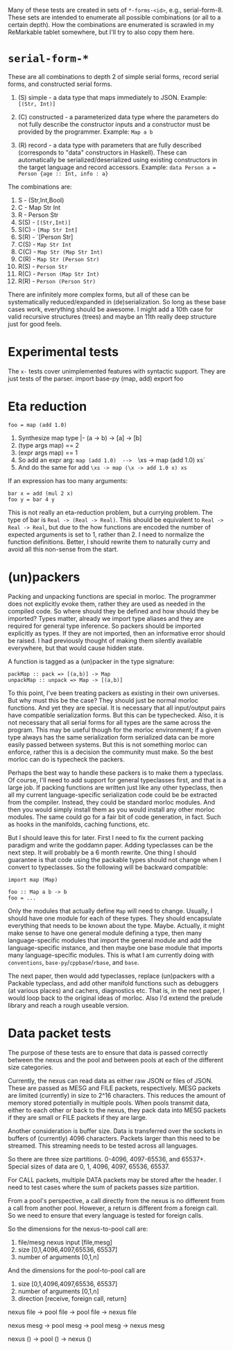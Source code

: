 Many of these tests are created in sets of `*-forms-<id>`, e.g., serial-form-8.
These sets are intended to enumerate all possible combinations (or all to a
certain depth). How the combinations are enumerated is scrawled in my
ReMarkable tablet somewhere, but I'll try to also copy them here.

# `serial-form-*`

These are all combinations to depth 2 of simple serial forms, record serial
forms, and constructed serial forms.

 1. (S) simple - a data type that maps immediately to JSON. Example: `[(Str, Int)]`

 2. (C) constructed - a parameterized data type where the parameters do not
    fully describe the constructor inputs and a constructor must be provided by
    the programmer. Example: `Map a b`

 3. (R) record - a data type with parameters that are fully described
    (corresponds to "data" constructors in Haskell). These can automatically be
    serialized/deserialized using existing constructors in the target language
    and record accessors. Example: `data Person a = Person {age :: Int, info : a}`

The combinations are:

 1.  S - (Str,Int,Bool)
 2.  C - Map Str Int
 3.  R - Person Str
 4.  S(S) - `[(Str,Int)]`
 5.  S(C) - `[Map Str Int]`
 6.  S(R) - `[Person Str]
 7.  C(S) - `Map Str Int`
 8.  C(C) - `Map Str (Map Str Int)`
 9.  C(R) - `Map Str (Person Str)`
 10. R(S) - `Person Str`
 11. R(C) - `Person (Map Str Int)` 
 12. R(R) - `Person (Person Str)`

There are infinitely more complex forms, but all of these can be systematically
reduced/expanded in (de)serialization. So long as these base cases work,
everything should be awesome. I might add a 10th case for valid recursive
structures (trees) and maybe an 11th really deep structure just for good feels.

# Experimental tests

The `x-` tests cover unimplemented features with syntactic support. They are
just tests of the parser.
import base-py (map, add)
export foo

# Eta reduction

```
foo = map (add 1.0)
```

 1. Synthesize map type |- (a -> b) -> [a] -> [b]
 2. (type args map) == 2
 3. (expr args map) == 1
 4. So add an expr arg:
       `map (add 1.0)  -->  `\xs -> map (add 1.0) xs`
 5. And do the same for add
       `\xs -> map (\x -> add 1.0 x) xs`


If an expression has too many arguments:

```
bar x = add (mul 2 x)
foo y = bar 4 y 
```

This is not really an eta-reduction problem, but a currying problem. The type of
bar is `Real -> (Real -> Real)`. This should be equivalent to `Real -> Real ->
Real`, but due to the how functions are encoded the number of expected arguments
is set to 1, rather than 2. I need to normalize the function definitions.
Better, I should rewrite them to naturally curry and avoid all this non-sense
from the start.

# (un)packers

Packing and unpacking functions are special in morloc. The programmer does not
explicitly evoke them, rather they are used as needed in the compiled code. So
where should they be defined and how should they be imported? Types matter,
already we import type aliases and they are required for general type
inference. So packers should be imported explicitly as types. If they are not
imported, then an informative error should be raised. I had previously thought
of making them silently available everywhere, but that would cause hidden state.

A function is tagged as a (un)packer in the type signature:

```
packMap :: pack => [(a,b)] -> Map
unpackMap :: unpack => Map -> [(a,b)]
```

To this point, I've been treating packers as existing in their own
universes. But why must this be the case? They should just be normal morloc
functions. And yet they are special. It is necessary that all input/output pairs
have compatible serialization forms. But this can be typechecked. Also, it is
not necessary that all serial forms for all types are the same across the
program. This may be useful though for the morloc environment; if a given type
always has the same serialization form serialized data can be more easily passed
between systems. But this is not something morloc can enforce, rather this is a
decision the community must make. So the best morloc can do is typecheck the
packers.

Perhaps the best way to handle these packers is to make them a typeclass. Of
course, I'll need to add support for general typeclasses first, and that is a
large job. If packing functions are written just like any other typeclass, then
all my current language-specific serialization code could be be extracted from
the compiler. Instead, they could be standard morloc modules. And then you would
simply install them as you would install any other morloc modules. The same
could go for a fair bit of code generation, in fact. Such as hooks in the
manifolds, caching functions, etc.

But I should leave this for later. First I need to fix the current packing
paradigm and write the goddamn paper. Adding typeclasses can be the next
step. It will probably be a 6 month rewrite. One thing I should guarantee is
that code using the packable types should not change when I convert to
typeclasses. So the following will be backward compatible:

```
import map (Map)

foo :: Map a b -> b
foo = ...
```

Only the modules that actually define `Map` will need to change. Usually, I
should have one module for each of these types. They should encapsulate
everything that needs to be known about the type. Maybe. Actually, it might make
sense to have one general module defining a type, then many language-specific
modules that import the general module and add the language-specific instance,
and then maybe one base module that imports many language-specific modules. This
is what I am currently doing with `conventions`, `base-py`/`cppbase`/`rbase`, and
`base`.

The next paper, then would add typeclasses, replace (un)packers with a Packable
typeclass, and add other manifold functions such as debuggers (at various
places) and cachers, diagnostics etc. That is, in the next paper, I would loop
back to the original ideas of morloc. Also I'd extend the prelude library and
reach a rough useable version.

# Data packet tests

The purpose of these tests are to ensure that data is passed correctly between
the nexus and the pool and between pools at each of the different size
categories.

Currently, the nexus can read data as either raw JSON or files of JSON. These
are passed as MESG and FILE packets, respectively. MESG packets are limited
(currently) in size to 2^16 characters. This reduces the amount of memory stored
potentially in multiple pools. When pools transmit data, either to each other or
back to the nexus, they pack data into MESG packets if they are small or FILE
packets if they are large.

Another consideration is buffer size. Data is transferred over the sockets in
buffers of (currently) 4096 characters. Packets larger than this need to be
streamed. This streaming needs to be tested across all languages.

So there are three size partitions. 0-4096, 4097-65536, and 65537+. Special
sizes of data are 0, 1, 4096, 4097, 65536, 65537.

For CALL packets, multiple DATA packets may be stored after the header. I need
to test cases where the sum of packets passes size partition.

From a pool's perspective, a call directly from the nexus is no different from a
call from another pool. However, a return is different from a foreign call. So
we need to ensure that every language is tested for foreign calls. 

So the dimensions for the nexus-to-pool call are:

 1. file/mesg nexus input [file,mesg]
 2. size [0,1,4096,4097,65536, 65537]
 3. number of arguments [0,1,n]

And the dimensions for the pool-to-pool call are

 1. size [0,1,4096,4097,65536, 65537]
 2. number of arguments [0,1,n]
 3. direction [receive, foreign call, return]


nexus file -> pool file -> pool file -> nexus file

nexus mesg -> pool mesg -> pool mesg -> nexus mesg

nexus () -> pool () -> nexus ()
